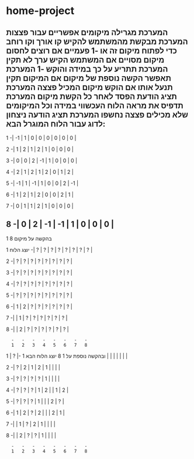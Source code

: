 # home-project
המערכת מגרילה מיקומים אפשריים עבור פצצות
המערכת מבקשת מהמשתמש להקיש קו אורך וקו רוחב כדי לפתוח מיקום זה 
או -1 פעמיים אם רוצים לחסום מיקום מסויים 
אם המשתמש הקיש ערך לא תקין המערכת תתריע על כך
במידה והוקש -1 המערכת תאפשר הקשה נוספת של מיקום 
אם המיקום תקין תנעל אותו
אם הוקש מיקום המכיל פצצה המערכת תציג הודעת הפסד
לאחר כל הקשת מיקום המערכת תדפיס את מראה הלוח העכשווי
במידה וכל המיקומים שלא מכילים פצצה נחשפו המערכת תציג הודעה ניצחון
לדוג עבור הלוח המוגרל הבא:
-----------------
1  -| -1 |  1 |  0 |  0 |  0 |  0 |  0 |  0 |

2  -|  1 |  2 |  1 |  2 |  1 |  0 |  0 |  0 |

3  -|  0 |  0 |  2 | -1 |  1 |  0 |  0 |  0 |

4  -|  2 |  1 |  2 |  1 |  2 |  0 |  1 |  2 |

5  -| -1 |  1 | -1 |  1 |  0 |  0 |  2 | -1 |

6  -|  1 |  2 |  1 |  2 |  0 |  0 |  2 |  1 |

7  -|  0 |  1 |  1 |  2 |  1 |  0 |  0 |  0 |

8  -|  0 |  2 | -1 | -1 |  1 |  0 |  0 |  0 |
-------------
בהקשה על מיקום 
8
1

יוצג הלוח 
1  -| ? | ? | ? | ? | ? | ? | ? | ? |

2  -| ? | ? | ? | ? | ? | ? | ? | ? |

3  -| ? | ? | ? | ? | ? | ? | ? | ? |

4  -| ? | ? | ? | ? | ? | ? | ? | ? |

5  -| ? | ? | ? | ? | ? | ? | ? | ? |

6  -| 1 | 2 | ? | ? | ? | ? | ? | ? |

7  -|   | 1 | ? | ? | ? | ? | ? | ? |

8  -|   | 2 | ? | ? | ? | ? | ? | ? |

      -   -   -   -   -   -   -   -
      1   2   3   4   5   6   7   8
      
ובהקשה נוספת על 
1
8
יוצג הלוח הבא 
1  -| ? | 1 |   |   |   |   |   |   |

2  -| ? | 2 | 1 | 2 | 1 |   |   |   |

3  -| ? | ? | ? | ? | 1 |   |   |   |

4  -| ? | ? | ? | 1 | 2 |   | 1 | 2 |

5  -| ? | ? | ? | 1 |   |   | 2 | ? |

6  -| 1 | 2 | ? | 2 |   |   | 2 | 1 |

7  -|   | 1 | ? | 2 | 1 |   |   |   |

8  -|   | 2 | ? | ? | 1 |   |   |   |

      -   -   -   -   -   -   -   -
      1   2   3   4   5   6   7   8
